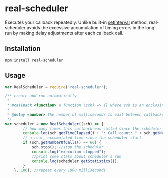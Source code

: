 real-scheduler
==================

Executes your callback repeatedly. Unlike built-in [setInterval](https://nodejs.org/api/timers.html#timers_setinterval_callback_delay_args) method, real-scheduler avoids the excessive accumulation of timing errors in the long-run by making delay adjustments after each callback call.

Installation
------------

`npm install real-scheduler`

Usage
-----

```javascript
var RealScheduler = require('real-scheduler');

/** create and run automatically
 *
 * @callback <function> a function (sch) => {} where sch is an enclosing scheduler instance
 *
 * @delay <number> The number of milliseconds to wait between callbacks
 */
var scheduler = new RealScheduler((sch) => {
        // how many times this callback was called since the scheduler's start
        console.log(sch.getTimeElapsed() + ": Call count: " + sch.getNumberOfCalls());
        // a real, accumulated time since the scheduler start
        if (sch.getNumberOfCalls() == 60) {
            sch.stop(); //stop the scheduler
            console.log("execution stopped");
            //print some stats about scheduler's run
            console.log(scheduler.getStatistics());
        }
    }, 100); //repeat every 1000 milliseconds

```

